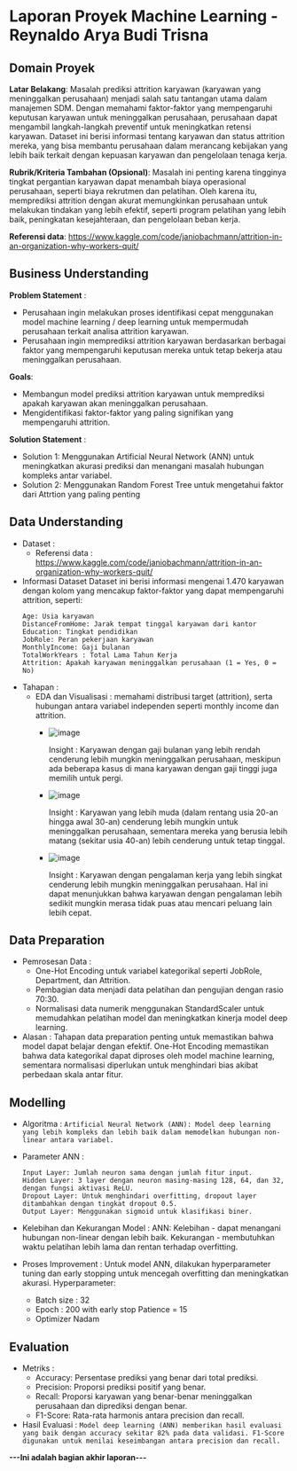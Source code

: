 # Laporan Proyek Machine Learning - Reynaldo Arya Budi Trisna


## Domain Proyek
  **Latar Belakang**:
  Masalah prediksi attrition karyawan (karyawan yang meninggalkan perusahaan) menjadi salah satu tantangan utama dalam manajemen SDM.
  Dengan memahami faktor-faktor yang mempengaruhi keputusan karyawan untuk meninggalkan perusahaan, perusahaan dapat mengambil langkah-langkah preventif untuk meningkatkan retensi karyawan.
  Dataset ini berisi informasi tentang karyawan dan status attrition mereka, yang bisa membantu perusahaan dalam merancang kebijakan yang lebih baik terkait dengan kepuasan karyawan dan pengelolaan tenaga kerja.
  
  **Rubrik/Kriteria Tambahan (Opsional)**:
  Masalah ini penting karena tingginya tingkat pergantian karyawan dapat menambah biaya operasional perusahaan, seperti biaya rekrutmen dan pelatihan.
  Oleh karena itu, memprediksi attrition dengan akurat memungkinkan perusahaan untuk melakukan tindakan yang lebih efektif, seperti program pelatihan yang lebih baik, peningkatan kesejahteraan, dan pengelolaan beban kerja.

  **Referensi data**: https://www.kaggle.com/code/janiobachmann/attrition-in-an-organization-why-workers-quit/

## Business Understanding 
**Problem Statement** :
  - Perusahaan ingin melakukan proses identifikasi cepat menggunakan model machine learning / deep learning untuk mempermudah perusahaan terkait analisa attrition karyawan.
  - Perusahaan ingin memprediksi attrition karyawan berdasarkan berbagai faktor yang mempengaruhi keputusan mereka untuk tetap bekerja atau meninggalkan perusahaan.
 
**Goals**:
  - Membangun model prediksi attrition karyawan untuk memprediksi apakah karyawan akan meninggalkan perusahaan.
  - Mengidentifikasi faktor-faktor yang paling signifikan yang mempengaruhi attrition.
  
**Solution Statement** :
  - Solution 1: Menggunakan Artificial Neural Network (ANN) untuk meningkatkan akurasi prediksi dan menangani masalah hubungan kompleks antar variabel.
  - Solution 2: Menggunakan Random Forest Tree untuk mengetahui faktor dari Attrtion yang paling penting
 
## Data Understanding 
  - Dataset : 
      - Referensi data : https://www.kaggle.com/code/janiobachmann/attrition-in-an-organization-why-workers-quit/
  - Informasi Dataset
    Dataset ini berisi informasi mengenai 1.470 karyawan dengan kolom yang mencakup faktor-faktor yang dapat mempengaruhi attrition, seperti:
    ```
    Age: Usia karyawan
    DistanceFromHome: Jarak tempat tinggal karyawan dari kantor
    Education: Tingkat pendidikan
    JobRole: Peran pekerjaan karyawan
    MonthlyIncome: Gaji bulanan
    TotalWorkYears : Total Lama Tahun Kerja
    Attrition: Apakah karyawan meninggalkan perusahaan (1 = Yes, 0 = No)
    ```
  - Tahapan :
    - EDA dan Visualisasi : memahami distribusi target (attrition), serta hubungan antara variabel independen seperti monthly income dan attrition.
      - ![image](https://github.com/user-attachments/assets/5f16ce66-365f-44ef-af5b-e3292b97de08)
      
        Insight : Karyawan dengan gaji bulanan yang lebih rendah cenderung lebih mungkin meninggalkan perusahaan, meskipun ada beberapa kasus di mana karyawan dengan gaji tinggi juga memilih untuk pergi.
      - ![image](https://github.com/user-attachments/assets/0a555505-9bfd-4bae-8ef3-3de377e97cc2)
     
        Insight : Karyawan yang lebih muda (dalam rentang usia 20-an hingga awal 30-an) cenderung lebih mungkin untuk meninggalkan perusahaan, sementara mereka yang berusia lebih matang (sekitar usia 40-an) lebih   cenderung untuk tetap tinggal.
      - ![image](https://github.com/user-attachments/assets/8094ee47-85c8-4faf-abb0-a87369a00433)
     
        Insight : Karyawan dengan pengalaman kerja yang lebih singkat cenderung lebih mungkin meninggalkan perusahaan. Hal ini dapat menunjukkan bahwa karyawan dengan pengalaman lebih sedikit mungkin merasa tidak puas atau mencari peluang lain lebih cepat.
     
 ## Data Preparation
   - Pemrosesan Data :
       - One-Hot Encoding untuk variabel kategorikal seperti JobRole, Department, dan Attrition.
       - Pembagian data menjadi data pelatihan dan pengujian dengan rasio 70:30.
       - Normalisasi data numerik menggunakan StandardScaler untuk memudahkan pelatihan model dan meningkatkan kinerja model deep learning.
  - Alasan : Tahapan data preparation penting untuk memastikan bahwa model dapat belajar dengan efektif. One-Hot Encoding memastikan bahwa data kategorikal dapat diproses oleh model machine learning,
    sementara normalisasi diperlukan untuk menghindari bias akibat perbedaan skala antar fitur.

## Modelling
   - Algoritma :
     ```Artificial Neural Network (ANN): Model deep learning yang lebih kompleks dan lebih baik dalam memodelkan hubungan non-linear antara variabel.```
   - Parameter ANN :
     ```
     Input Layer: Jumlah neuron sama dengan jumlah fitur input.
     Hidden Layer: 3 layer dengan neuron masing-masing 128, 64, dan 32, dengan fungsi aktivasi ReLU.
     Dropout Layer: Untuk menghindari overfitting, dropout layer ditambahkan dengan tingkat dropout 0.5.
     Output Layer: Menggunakan sigmoid untuk klasifikasi biner.
     ```
  - Kelebihan dan Kekurangan Model :
    ANN: Kelebihan - dapat menangani hubungan non-linear dengan lebih baik. Kekurangan - membutuhkan waktu pelatihan lebih lama dan rentan terhadap overfitting.

  - Proses Improvement :
    Untuk model ANN, dilakukan hyperparameter tuning dan early stopping untuk mencegah overfitting dan meningkatkan akurasi.
    Hyperparameter:
     - Batch size : 32
     - Epoch : 200 with early stop Patience = 15
     - Optimizer Nadam
    
    
## Evaluation
   - Metriks :
       - Accuracy: Persentase prediksi yang benar dari total prediksi.
       - Precision: Proporsi prediksi positif yang benar.
       - Recall: Proporsi karyawan yang benar-benar meninggalkan perusahaan dan diprediksi dengan benar.
       - F1-Score: Rata-rata harmonis antara precision dan recall.
   - Hasil Evaluasi : ```Model deep learning (ANN) memberikan hasil evaluasi yang baik dengan accuracy sekitar 82% pada data validasi. F1-Score digunakan untuk menilai keseimbangan antara precision dan recall.```

**---Ini adalah bagian akhir laporan---**

